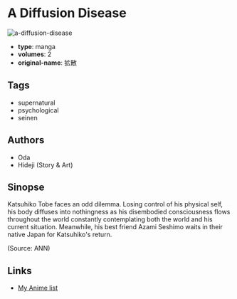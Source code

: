 # A Diffusion Disease

![a-diffusion-disease](https://cdn.myanimelist.net/images/manga/1/13074.jpg)

-   **type**: manga
-   **volumes**: 2
-   **original-name**: 拡散

## Tags

-   supernatural
-   psychological
-   seinen

## Authors

-   Oda
-   Hideji (Story & Art)

## Sinopse

Katsuhiko Tobe faces an odd dilemma. Losing control of his physical self, his body diffuses into nothingness as his disembodied consciousness flows throughout the world constantly contemplating both the world and his current situation. Meanwhile, his best friend Azami Seshimo waits in their native Japan for Katsuhiko's return.

(Source: ANN)

## Links

-   [My Anime list](https://myanimelist.net/manga/9752/A_Diffusion_Disease)
